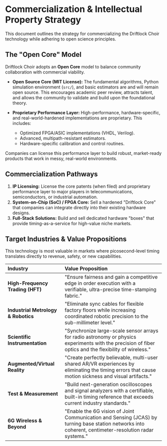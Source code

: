 # Commercialization & Intellectual Property Strategy

This document outlines the strategy for commercializing the Driftlock Choir technology while adhering to open science principles.

## The "Open Core" Model

Driftlock Choir adopts an **Open Core** model to balance community collaboration with commercial viability.

*   **Open Source Core (MIT License):** The fundamental algorithms, Python simulation environment (`src/`), and basic estimators are and will remain open source. This encourages academic peer review, attracts talent, and allows the community to validate and build upon the foundational theory.

*   **Proprietary Performance Layer:** High-performance, hardware-specific, and real-world-hardened implementations are proprietary. This includes:
    *   Optimized FPGA/ASIC implementations (VHDL, Verilog).
    *   Advanced, multipath-resistant estimators.
    *   Hardware-specific calibration and control routines.

Companies can license this performance layer to build robust, market-ready products that work in messy, real-world environments.

## Commercialization Pathways

1.  **IP Licensing:** License the core patents (when filed) and proprietary performance layer to major players in telecommunications, semiconductors, or industrial automation.
2.  **System-on-Chip (SoC) / FPGA Core:** Sell a hardened "Driftlock Core" that companies can integrate directly into their existing hardware designs.
3.  **Full-Stack Solutions:** Build and sell dedicated hardware "boxes" that provide timing-as-a-service for high-value niche markets.

## Target Industries & Value Propositions

This technology is most valuable in markets where picosecond-level timing translates directly to revenue, safety, or new capabilities.

| Industry | Value Proposition |
| :--- | :--- |
| **High-Frequency Trading (HFT)** | "Ensure fairness and gain a competitive edge in order execution with a verifiable, ultra-precise time-stamping fabric." |
| **Industrial Metrology & Robotics** | "Eliminate sync cables for flexible factory floors while increasing coordinated robotic precision to the sub-millimeter level." |
| **Scientific Instrumentation** | "Synchronize large-scale sensor arrays for radio astronomy or physics experiments with the precision of fiber optics and the flexibility of wireless." |
| **Augmented/Virtual Reality** | "Create perfectly believable, multi-user shared AR/VR experiences by eliminating the timing errors that cause motion sickness and visual artifacts." |
| **Test & Measurement** | "Build next-generation oscilloscopes and signal analyzers with a certifiable, built-in timing reference that exceeds current industry standards." |
| **6G Wireless & Beyond** | "Enable the 6G vision of Joint Communication and Sensing (JCAS) by turning base station networks into coherent, centimeter-resolution radar systems." |
